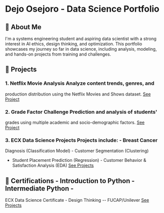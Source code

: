 # Dejo Osejoro - Data Science Portfolio

## 🎯 About Me 
I'm a systems engineering student and aspiring data
scientist with a strong interest in AI ethics, design thinking, and
optimization. This portfolio showcases my journey so far in data
science, including analysis, modeling, and hands-on projects from
training and challenges.

## 📁 Projects

### 1. Netflix Movie Analysis Analyze content trends, genres, and
production distribution using the Netflix Movies and Shows dataset.
[See Project](./netflix-movie-analysis)

### 2. Grade Factor Challenge Prediction and analysis of students\'
grades using multiple academic and socio-demographic factors. 
[See Project](./grade-factor-challenge)

### 3. ECX Data Science Projects Projects include:  - Breast Cancer
Diagnosis (Classification Model)  - Customer Segmentation (Clustering)
 - Student Placement Prediction (Regression)  - Customer Behavior &
Satisfaction Analysis (EDA) 
[See Projects](./ecx-projects)

## 📜 Certifications - Introduction to Python - Intermediate Python  -
ECX Data Science Certificate - Design Thinking -- FUCAP/Unilever 
[See Projects](./certificates)
